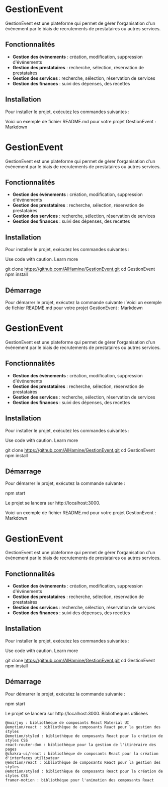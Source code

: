 # GestionEvent

GestionEvent est une plateforme qui permet de gérer l'organisation d'un événement par le biais de recrutements de prestataires ou autres services.

## Fonctionnalités

* **Gestion des événements** : création, modification, suppression d'événements
* **Gestion des prestataires** : recherche, sélection, réservation de prestataires
* **Gestion des services** : recherche, sélection, réservation de services
* **Gestion des finances** : suivi des dépenses, des recettes

## Installation

Pour installer le projet, exécutez les commandes suivantes :

Voici un exemple de fichier README.md pour votre projet GestionEvent :
Markdown

# GestionEvent

GestionEvent est une plateforme qui permet de gérer l'organisation d'un événement par le biais de recrutements de prestataires ou autres services.

## Fonctionnalités

* **Gestion des événements** : création, modification, suppression d'événements
* **Gestion des prestataires** : recherche, sélection, réservation de prestataires
* **Gestion des services** : recherche, sélection, réservation de services
* **Gestion des finances** : suivi des dépenses, des recettes

## Installation

Pour installer le projet, exécutez les commandes suivantes :

Use code with caution. Learn more

git clone https://github.com/AlHamine/GestionEvent.git
cd GestionEvent
npm install

## Démarrage

Pour démarrer le projet, exécutez la commande suivante :
Voici un exemple de fichier README.md pour votre projet GestionEvent :
Markdown

# GestionEvent

GestionEvent est une plateforme qui permet de gérer l'organisation d'un événement par le biais de recrutements de prestataires ou autres services.

## Fonctionnalités

* **Gestion des événements** : création, modification, suppression d'événements
* **Gestion des prestataires** : recherche, sélection, réservation de prestataires
* **Gestion des services** : recherche, sélection, réservation de services
* **Gestion des finances** : suivi des dépenses, des recettes

## Installation

Pour installer le projet, exécutez les commandes suivantes :

Use code with caution. Learn more

git clone https://github.com/AlHamine/GestionEvent.git
cd GestionEvent
npm install


## Démarrage

Pour démarrer le projet, exécutez la commande suivante :

npm start

Le projet se lancera sur http://localhost:3000.

Voici un exemple de fichier README.md pour votre projet GestionEvent :
Markdown

# GestionEvent

GestionEvent est une plateforme qui permet de gérer l'organisation d'un événement par le biais de recrutements de prestataires ou autres services.

## Fonctionnalités

* **Gestion des événements** : création, modification, suppression d'événements
* **Gestion des prestataires** : recherche, sélection, réservation de prestataires
* **Gestion des services** : recherche, sélection, réservation de services
* **Gestion des finances** : suivi des dépenses, des recettes

## Installation

Pour installer le projet, exécutez les commandes suivantes :

Use code with caution. Learn more

git clone https://github.com/AlHamine/GestionEvent.git
cd GestionEvent
npm install


## Démarrage

Pour démarrer le projet, exécutez la commande suivante :

npm start

Le projet se lancera sur http://localhost:3000.
Bibliothèques utilisées

    @mui/joy : bibliothèque de composants React Material UI
    @emotion/react : bibliothèque de composants React pour la gestion des styles
    @emotion/styled : bibliothèque de composants React pour la création de styles CSS
    react-router-dom : bibliothèque pour la gestion de l'itinéraire des pages
    @chakra-ui/react : bibliothèque de composants React pour la création d'interfaces utilisateur
    @emotion/react : bibliothèque de composants React pour la gestion des styles
    @emotion/styled : bibliothèque de composants React pour la création de styles CSS
    framer-motion : bibliothèque pour l'animation des composants React
